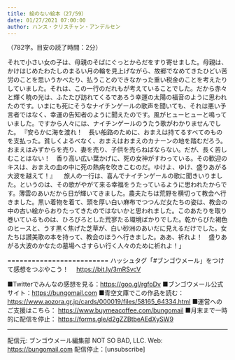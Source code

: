 ```yaml
---
title: 絵のない絵本（27/59）
date: 01/27/2021 07:00:00
author: ハンス・クリスチャン・アンデルセン
---
```


（782字。目安の読了時間：2分）

それで小さい女の子は、母親のそばにぐっとからだをすり寄せました。母親は、かけはじめたわたしのまるい月の輪を見上げながら、故郷でなめてきたひどい苦労のことを思いうかべたり、払うことのできなかった重い税金のことを考えたりしていました。それは、この一行のだれもが考えていることでした。だから赤々と輝く暁の光は、ふたたび訪れてくるであろう幸運の太陽の福音のように思われたのです。いまにも死にそうなナイチンゲールの歌声を聞いても、それは悪い予言者ではなく、幸運の告知者のように聞えたのです。風がヒューヒューと鳴っていました。ですから人々には、ナイチンゲールのうたう歌がわかりませんでした。 『安らかに海を渡れ！　長い船路のために、おまえは持てるすべてのものを支払った。貧しくよるべなく、おまえはおまえのカナーンの地を踏むだろう。おまえはみずからを売り、妻を売り、子供を売らねばならない。だが、長く苦しむことはない！　香り高い広い葉かげに、死の女神がすわっている。その歓迎のキスは、おまえの血の中に死の熱病を吹きこむのだ。ゆけよ、ゆけ、盛りあがる大波を越えて！』 　旅人の一行は、喜んでナイチンゲールの歌に聞きいりました。というのは、その歌がやがて来る幸福をうたっているように思われたからです。薄雲のあいだから日が輝いてきました。農夫たちは荒野を横切って教会へ行きました。黒い着物を着て、頭を厚い白い麻布でつつんだ女たちの姿は、教会の中の古い絵からおりたってきたのではないかと思われました。このあたりを取り巻いているものは、ひろびろとした荒寥たる環境ばかりでした。乾からびた褐色のヒースと、うす黒く焦げた芝草が、白い砂洲のあいだに見えるだけでした。女たちは讃美歌の本を持って、教会のほうへ行きました。ああ、祈れよ！　盛りあがる大波のかなたの墓場へさすらい行く人々のために祈れよ！」

=========================
ハッシュタグ「#ブンゴウメール」をつけて感想をつぶやこう！　
https://bit.ly/3mRSvcV

■Twitterでみんなの感想を見る：https://goo.gl/rgfoDv
■ブンゴウメール公式サイト：https://bungomail.com
■青空文庫でこの作品を読む：https://www.aozora.gr.jp/cards/000019/files/58165_64334.html
■運営へのご支援はこちら： https://www.buymeacoffee.com/bungomail
■月末まで一時的に配信を停止： https://forms.gle/d2gZZBtbeAEdXySW9

-------
配信元: ブンゴウメール編集部
NOT SO BAD, LLC.
Web: https://bungomail.com
配信停止：[unsubscribe]

